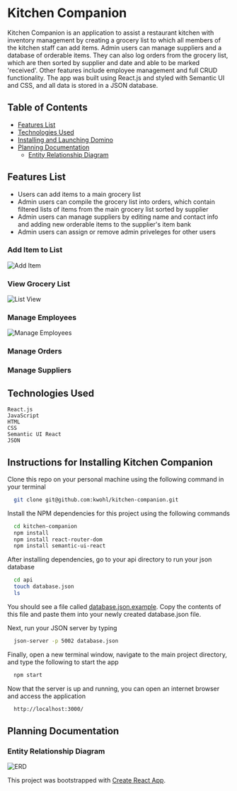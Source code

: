 # Kitchen Companion
Kitchen Companion is an application to assist a restaurant kitchen with inventory management by creating a grocery list to which all members of the kitchen staff can add items. Admin users can manage suppliers and a database of orderable items. They can also log orders from the grocery list, which are then sorted by supplier and date and able to be marked 'received'. Other features include employee management and full CRUD functionality. The app was built using React.js and styled with Semantic UI and CSS, and all data is stored in a JSON database. 

## Table of Contents
  * [Features List](#features-list)
  * [Technologies Used](#technologies-used)
  * [Installing and Launching Domino](#instructions-for-installing-kitchen-companion)
  * [Planning Documentation](#planning-documentation)
    * [Entity Relationship Diagram](#entity-relationship-diagram)

## Features List

 * Users can add items to a main grocery list
 * Admin users can compile the grocery list into orders, which contain filtered lists of items from the main grocery list sorted by supplier
 * Admin users can manage suppliers by editing name and contact info and adding new orderable items to the supplier's item bank
 * Admin users can assign or remove admin priveleges for other users

### Add Item to List
![Add Item](./src/images/tempsnip.png)

### View Grocery List
![List View](./src/images/grocerylist.JPG)

### Manage Employees
![Manage Employees](./src/images/employees.JPG)

### Manage Orders

### Manage Suppliers

## Technologies Used
    React.js
    JavaScript
    HTML
    CSS
    Semantic UI React
    JSON

## Instructions for Installing Kitchen Companion


  Clone this repo on your personal machine using the following command in your terminal
  ```sh
    git clone git@github.com:kwohl/kitchen-companion.git
  ```

  Install the NPM dependencies for this project using the following commands
  ```sh
    cd kitchen-companion
    npm install
    npm install react-router-dom
    npm install semantic-ui-react
  ```
 
  After installing dependencies, go to your api directory to run your json database
  ```sh
    cd api
    touch database.json
    ls
  ```
  You should see a file called [database.json.example](https://github.com/kwohl/kitchen-companion/blob/master/api/database.json.example). Copy the contents of this file and paste them into your newly created database.json file.

  Next, run your JSON server by typing
  ```sh
    json-server -p 5002 database.json
  ```

  Finally, open a new terminal window, navigate to the main project directory, and type the following to start the app
  ```sh
    npm start
  ```

  Now that the server is up and running, you can open an internet browser and access the application
  ```sh
    http://localhost:3000/
  ```

## Planning Documentation

### Entity Relationship Diagram
![ERD](./src/images/KitchenCompanionERD.png)


This project was bootstrapped with [Create React App](https://github.com/facebook/create-react-app).

